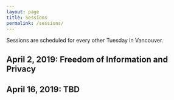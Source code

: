 ```yaml
---
layout: page
title: Sessions
permalink: /sessions/
---
```


Sessions are scheduled for every other Tuesday in Vancouver.

## April 2, 2019: Freedom of Information and Privacy

## April 16, 2019: TBD